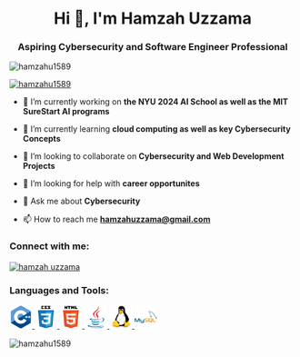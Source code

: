 <h1 align="center">Hi 👋, I'm Hamzah Uzzama</h1>
<h3 align="center">Aspiring Cybersecurity and Software Engineer Professional</h3>

<p align="left"> <img src="https://komarev.com/ghpvc/?username=hamzahu1589&label=Profile%20views&color=0e75b6&style=flat" alt="hamzahu1589" /> </p>

<p align="left"> <a href="https://github.com/ryo-ma/github-profile-trophy"><img src="https://github-profile-trophy.vercel.app/?username=hamzahu1589" alt="hamzahu1589" /></a> </p>

- 🔭 I’m currently working on **the NYU 2024 AI School as well as the MIT SureStart AI programs**

- 🌱 I’m currently learning **cloud computing as well as key Cybersecurity Concepts**

- 👯 I’m looking to collaborate on **Cybersecurity and Web Development Projects**

- 🤝 I’m looking for help with **career opportunites**

- 💬 Ask me about **Cybersecurity**

- 📫 How to reach me **hamzahuzzama@gmail.com**

<h3 align="left">Connect with me:</h3>
<p align="left">
<a href="https://linkedin.com/in/hamzah uzzama" target="blank"><img align="center" src="https://raw.githubusercontent.com/rahuldkjain/github-profile-readme-generator/master/src/images/icons/Social/linked-in-alt.svg" alt="hamzah uzzama" height="30" width="40" /></a>
</p>

<h3 align="left">Languages and Tools:</h3>
<p align="left"> <a href="https://www.w3schools.com/cpp/" target="_blank" rel="noreferrer"> <img src="https://raw.githubusercontent.com/devicons/devicon/master/icons/cplusplus/cplusplus-original.svg" alt="cplusplus" width="40" height="40"/> </a> <a href="https://www.w3schools.com/css/" target="_blank" rel="noreferrer"> <img src="https://raw.githubusercontent.com/devicons/devicon/master/icons/css3/css3-original-wordmark.svg" alt="css3" width="40" height="40"/> </a> <a href="https://www.w3.org/html/" target="_blank" rel="noreferrer"> <img src="https://raw.githubusercontent.com/devicons/devicon/master/icons/html5/html5-original-wordmark.svg" alt="html5" width="40" height="40"/> </a> <a href="https://www.java.com" target="_blank" rel="noreferrer"> <img src="https://raw.githubusercontent.com/devicons/devicon/master/icons/java/java-original.svg" alt="java" width="40" height="40"/> </a> <a href="https://www.linux.org/" target="_blank" rel="noreferrer"> <img src="https://raw.githubusercontent.com/devicons/devicon/master/icons/linux/linux-original.svg" alt="linux" width="40" height="40"/> </a> <a href="https://www.mysql.com/" target="_blank" rel="noreferrer"> <img src="https://raw.githubusercontent.com/devicons/devicon/master/icons/mysql/mysql-original-wordmark.svg" alt="mysql" width="40" height="40"/> </a> </p>

<p><img align="center" src="https://github-readme-stats.vercel.app/api/top-langs?username=hamzahu1589&show_icons=true&locale=en&layout=compact" alt="hamzahu1589" /></p>
